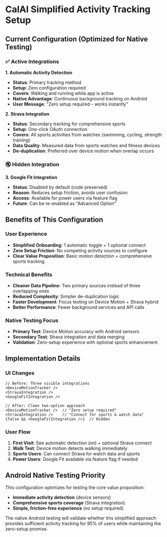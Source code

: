 # CalAI Simplified Activity Tracking Setup

## Current Configuration (Optimized for Native Testing)

### ✅ **Active Integrations**

**1. Automatic Activity Detection**
- **Status**: Primary tracking method
- **Setup**: Zero configuration required
- **Covers**: Walking and running while app is active
- **Native Advantage**: Continuous background tracking on Android
- **User Message**: "Zero setup required - works instantly"

**2. Strava Integration** 
- **Status**: Secondary tracking for comprehensive sports
- **Setup**: One-click OAuth connection
- **Covers**: All sports activities from watches (swimming, cycling, strength training)
- **Data Quality**: Measured data from sports watches and fitness devices
- **De-duplication**: Preferred over device motion when overlap occurs

### 🔇 **Hidden Integration**

**3. Google Fit Integration**
- **Status**: Disabled by default (code preserved)
- **Reason**: Reduces setup friction, avoids user confusion
- **Access**: Available for power users via feature flag
- **Future**: Can be re-enabled as "Advanced Option"

## Benefits of This Configuration

### **User Experience**
- **Simplified Onboarding**: 1 automatic toggle + 1 optional connect
- **Zero Setup Friction**: No competing activity sources to configure
- **Clear Value Proposition**: Basic motion detection + comprehensive sports tracking

### **Technical Benefits**
- **Cleaner Data Pipeline**: Two primary sources instead of three overlapping ones
- **Reduced Complexity**: Simpler de-duplication logic
- **Faster Development**: Focus testing on Device Motion + Strava hybrid
- **Better Performance**: Fewer background services and API calls

### **Native Testing Focus**
- **Primary Test**: Device Motion accuracy with Android sensors
- **Secondary Test**: Strava integration and data merging
- **Validation**: Zero-setup experience with optional sports enhancement

## Implementation Details

### **UI Changes**
```tsx
// Before: Three visible integrations
<DeviceMotionTracker />
<StravaIntegration />
<GoogleFitIntegration />

// After: Clean two-option approach
<DeviceMotionTracker />  // "Zero setup required"
<StravaIntegration />    // "Connect for sports & watch data"
{false && <GoogleFitIntegration />}  // Hidden
```

### **User Flow**
1. **First Visit**: See automatic detection (on) + optional Strava connect
2. **Walk Test**: Device motion detects walking immediately
3. **Sports Users**: Can connect Strava for watch data and sports
4. **Power Users**: Google Fit available via feature flag if needed

## Android Native Testing Priority

This configuration optimizes for testing the core value proposition:
- **Immediate activity detection** (device sensors)
- **Comprehensive sports coverage** (Strava integration) 
- **Simple, friction-free experience** (no setup required)

The native Android testing will validate whether this simplified approach provides sufficient activity tracking for 95% of users while maintaining the zero-setup promise.